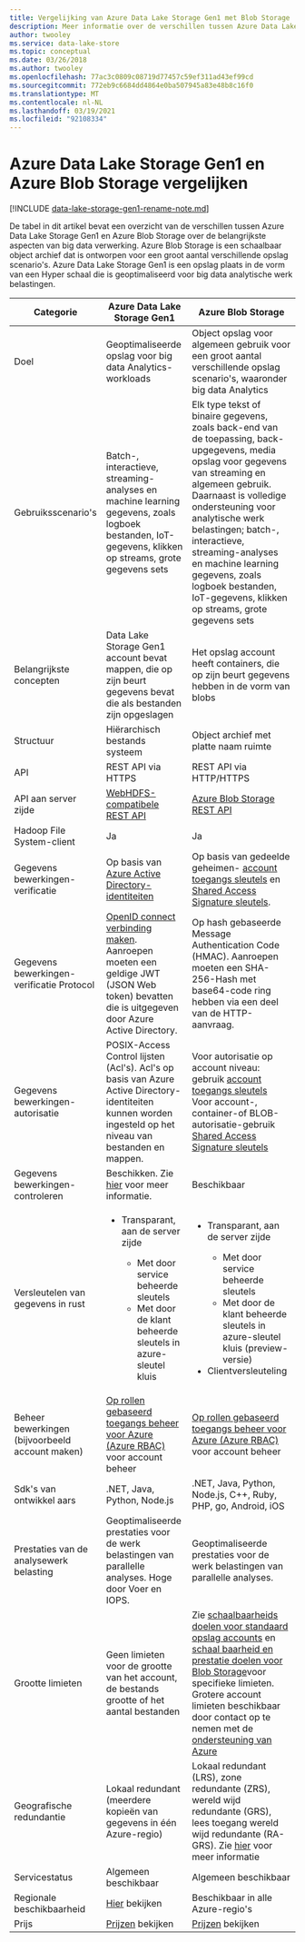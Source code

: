```yaml
---
title: Vergelijking van Azure Data Lake Storage Gen1 met Blob Storage
description: Meer informatie over de verschillen tussen Azure Data Lake Storage Gen1 en Azure Blob Storage over bepaalde belang rijke aspecten van big data verwerking.
author: twooley
ms.service: data-lake-store
ms.topic: conceptual
ms.date: 03/26/2018
ms.author: twooley
ms.openlocfilehash: 77ac3c0809c08719d77457c59ef311ad43ef99cd
ms.sourcegitcommit: 772eb9c6684dd4864e0ba507945a83e48b8c16f0
ms.translationtype: MT
ms.contentlocale: nl-NL
ms.lasthandoff: 03/19/2021
ms.locfileid: "92108334"
---
```

# <a name="comparing-azure-data-lake-storage-gen1-and-azure-blob-storage"></a>Azure Data Lake Storage Gen1 en Azure Blob Storage vergelijken

[!INCLUDE [data-lake-storage-gen1-rename-note.md](../../includes/data-lake-storage-gen1-rename-note.md)] 

De tabel in dit artikel bevat een overzicht van de verschillen tussen Azure Data Lake Storage Gen1 en Azure Blob Storage over de belangrijkste aspecten van big data verwerking. Azure Blob Storage is een schaalbaar object archief dat is ontworpen voor een groot aantal verschillende opslag scenario's. Azure Data Lake Storage Gen1 is een opslag plaats in de vorm van een Hyper schaal die is geoptimaliseerd voor big data analytische werk belastingen.

| Categorie | Azure Data Lake Storage Gen1 | Azure Blob Storage |
| -------- | ---------------------------- | ------------------ |
| Doel |Geoptimaliseerde opslag voor big data Analytics-workloads |Object opslag voor algemeen gebruik voor een groot aantal verschillende opslag scenario's, waaronder big data Analytics |
| Gebruiksscenario's |Batch-, interactieve, streaming-analyses en machine learning gegevens, zoals logboek bestanden, IoT-gegevens, klikken op streams, grote gegevens sets |Elk type tekst of binaire gegevens, zoals back-end van de toepassing, back-upgegevens, media opslag voor gegevens van streaming en algemeen gebruik. Daarnaast is volledige ondersteuning voor analytische werk belastingen; batch-, interactieve, streaming-analyses en machine learning gegevens, zoals logboek bestanden, IoT-gegevens, klikken op streams, grote gegevens sets |
| Belangrijkste concepten |Data Lake Storage Gen1 account bevat mappen, die op zijn beurt gegevens bevat die als bestanden zijn opgeslagen |Het opslag account heeft containers, die op zijn beurt gegevens hebben in de vorm van blobs |
| Structuur |Hiërarchisch bestands systeem |Object archief met platte naam ruimte |
| API |REST API via HTTPS |REST API via HTTP/HTTPS |
| API aan server zijde |[WebHDFS-compatibele REST API](/rest/api/datalakestore/) |[Azure Blob Storage REST API](/rest/api/storageservices/Blob-Service-REST-API) |
| Hadoop File System-client |Ja |Ja |
| Gegevens bewerkingen-verificatie |Op basis van [Azure Active Directory-identiteiten](../active-directory/develop/authentication-vs-authorization.md) |Op basis van gedeelde geheimen- [account toegangs sleutels](../storage/common/storage-account-keys-manage.md) en [Shared Access Signature sleutels](../storage/common/storage-sas-overview.md). |
| Gegevens bewerkingen-verificatie Protocol |[OpenID connect verbinding maken](https://openid.net/connect/). Aanroepen moeten een geldige JWT (JSON Web token) bevatten die is uitgegeven door Azure Active Directory.|Op hash gebaseerde Message Authentication Code (HMAC). Aanroepen moeten een SHA-256-Hash met base64-code ring hebben via een deel van de HTTP-aanvraag. |
| Gegevens bewerkingen-autorisatie |POSIX-Access Control lijsten (Acl's).  Acl's op basis van Azure Active Directory-identiteiten kunnen worden ingesteld op het niveau van bestanden en mappen. |Voor autorisatie op account niveau: gebruik [account toegangs sleutels](../storage/common/storage-account-keys-manage.md)<br>Voor account-, container-of BLOB-autorisatie-gebruik [Shared Access Signature sleutels](../storage/common/storage-sas-overview.md) |
| Gegevens bewerkingen-controleren |Beschikken. Zie [hier](data-lake-store-diagnostic-logs.md) voor meer informatie. |Beschikbaar |
| Versleutelen van gegevens in rust |<ul><li>Transparant, aan de server zijde</li> <ul><li>Met door service beheerde sleutels</li><li>Met door de klant beheerde sleutels in azure-sleutel kluis</li></ul></ul> |<ul><li>Transparant, aan de server zijde</li> <ul><li>Met door service beheerde sleutels</li><li>Met door de klant beheerde sleutels in azure-sleutel kluis (preview-versie)</li></ul><li>Clientversleuteling</li></ul> |
| Beheer bewerkingen (bijvoorbeeld account maken) |[Op rollen gebaseerd toegangs beheer voor Azure (Azure RBAC)](../role-based-access-control/overview.md) voor account beheer |[Op rollen gebaseerd toegangs beheer voor Azure (Azure RBAC)](../role-based-access-control/overview.md) voor account beheer |
| Sdk's van ontwikkel aars |.NET, Java, Python, Node.js |.NET, Java, Python, Node.js, C++, Ruby, PHP, go, Android, iOS |
| Prestaties van de analysewerk belasting |Geoptimaliseerde prestaties voor de werk belastingen van parallelle analyses. Hoge door Voer en IOPS. |Geoptimaliseerde prestaties voor de werk belastingen van parallelle analyses. |
| Grootte limieten |Geen limieten voor de grootte van het account, de bestands grootte of het aantal bestanden |Zie [schaalbaarheids doelen voor standaard opslag accounts](../storage/common/scalability-targets-standard-account.md) en [schaal baarheid en prestatie doelen voor Blob Storage](../storage/blobs/scalability-targets.md)voor specifieke limieten. Grotere account limieten beschikbaar door contact op te nemen met de [ondersteuning van Azure](https://azure.microsoft.com/support/faq/) |
| Geografische redundantie |Lokaal redundant (meerdere kopieën van gegevens in één Azure-regio) |Lokaal redundant (LRS), zone redundante (ZRS), wereld wijd redundante (GRS), lees toegang wereld wijd redundante (RA-GRS). Zie [hier](../storage/common/storage-redundancy.md) voor meer informatie |
| Servicestatus |Algemeen beschikbaar |Algemeen beschikbaar |
| Regionale beschikbaarheid |[Hier](https://azure.microsoft.com/regions/#services) bekijken |Beschikbaar in alle Azure-regio's |
| Prijs |[Prijzen](https://azure.microsoft.com/pricing/details/data-lake-store/) bekijken |[Prijzen](https://azure.microsoft.com/pricing/details/storage/) bekijken |